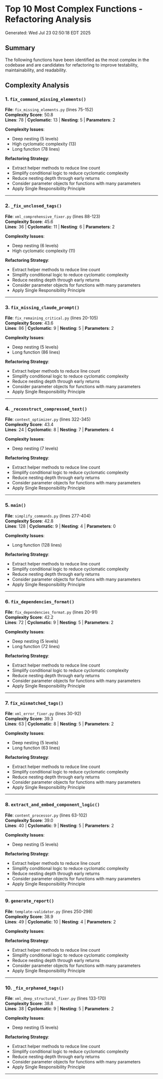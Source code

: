 # Top 10 Most Complex Functions - Refactoring Analysis

Generated: Wed Jul 23 02:50:18 EDT 2025

## Summary

The following functions have been identified as the most complex in the codebase and are candidates for refactoring to improve testability, maintainability, and readability.

## Complexity Analysis

### 1. `fix_command_missing_elements()` 
**File**: `fix_missing_elements.py` (lines 75-152)  
**Complexity Score**: 50.8  
**Lines**: 78 | **Cyclomatic**: 13 | **Nesting**: 5 | **Parameters**: 2

**Complexity Issues**:
- Deep nesting (5 levels)
- High cyclomatic complexity (13)
- Long function (78 lines)

**Refactoring Strategy**:
- Extract helper methods to reduce line count
- Simplify conditional logic to reduce cyclomatic complexity
- Reduce nesting depth through early returns
- Consider parameter objects for functions with many parameters
- Apply Single Responsibility Principle

---

### 2. `_fix_unclosed_tags()` 
**File**: `xml_comprehensive_fixer.py` (lines 88-123)  
**Complexity Score**: 45.6  
**Lines**: 36 | **Cyclomatic**: 11 | **Nesting**: 6 | **Parameters**: 2

**Complexity Issues**:
- Deep nesting (6 levels)
- High cyclomatic complexity (11)

**Refactoring Strategy**:
- Extract helper methods to reduce line count
- Simplify conditional logic to reduce cyclomatic complexity
- Reduce nesting depth through early returns
- Consider parameter objects for functions with many parameters
- Apply Single Responsibility Principle

---

### 3. `fix_missing_claude_prompt()` 
**File**: `fix_remaining_critical.py` (lines 20-105)  
**Complexity Score**: 43.6  
**Lines**: 86 | **Cyclomatic**: 9 | **Nesting**: 5 | **Parameters**: 2

**Complexity Issues**:
- Deep nesting (5 levels)
- Long function (86 lines)

**Refactoring Strategy**:
- Extract helper methods to reduce line count
- Simplify conditional logic to reduce cyclomatic complexity
- Reduce nesting depth through early returns
- Consider parameter objects for functions with many parameters
- Apply Single Responsibility Principle

---

### 4. `_reconstruct_compressed_text()` 
**File**: `context_optimizer.py` (lines 322-345)  
**Complexity Score**: 43.4  
**Lines**: 24 | **Cyclomatic**: 8 | **Nesting**: 7 | **Parameters**: 4

**Complexity Issues**:
- Deep nesting (7 levels)

**Refactoring Strategy**:
- Extract helper methods to reduce line count
- Simplify conditional logic to reduce cyclomatic complexity
- Reduce nesting depth through early returns
- Consider parameter objects for functions with many parameters
- Apply Single Responsibility Principle

---

### 5. `main()` 
**File**: `simplify_commands.py` (lines 277-404)  
**Complexity Score**: 42.8  
**Lines**: 128 | **Cyclomatic**: 9 | **Nesting**: 4 | **Parameters**: 0

**Complexity Issues**:
- Long function (128 lines)

**Refactoring Strategy**:
- Extract helper methods to reduce line count
- Simplify conditional logic to reduce cyclomatic complexity
- Reduce nesting depth through early returns
- Consider parameter objects for functions with many parameters
- Apply Single Responsibility Principle

---

### 6. `fix_dependencies_format()` 
**File**: `fix_dependencies_format.py` (lines 20-91)  
**Complexity Score**: 42.2  
**Lines**: 72 | **Cyclomatic**: 9 | **Nesting**: 5 | **Parameters**: 2

**Complexity Issues**:
- Deep nesting (5 levels)
- Long function (72 lines)

**Refactoring Strategy**:
- Extract helper methods to reduce line count
- Simplify conditional logic to reduce cyclomatic complexity
- Reduce nesting depth through early returns
- Consider parameter objects for functions with many parameters
- Apply Single Responsibility Principle

---

### 7. `fix_mismatched_tags()` 
**File**: `xml_error_fixer.py` (lines 30-92)  
**Complexity Score**: 39.3  
**Lines**: 63 | **Cyclomatic**: 8 | **Nesting**: 5 | **Parameters**: 2

**Complexity Issues**:
- Deep nesting (5 levels)
- Long function (63 lines)

**Refactoring Strategy**:
- Extract helper methods to reduce line count
- Simplify conditional logic to reduce cyclomatic complexity
- Reduce nesting depth through early returns
- Consider parameter objects for functions with many parameters
- Apply Single Responsibility Principle

---

### 8. `extract_and_embed_component_logic()` 
**File**: `content_processor.py` (lines 63-102)  
**Complexity Score**: 39.0  
**Lines**: 40 | **Cyclomatic**: 9 | **Nesting**: 5 | **Parameters**: 2

**Complexity Issues**:
- Deep nesting (5 levels)

**Refactoring Strategy**:
- Extract helper methods to reduce line count
- Simplify conditional logic to reduce cyclomatic complexity
- Reduce nesting depth through early returns
- Consider parameter objects for functions with many parameters
- Apply Single Responsibility Principle

---

### 9. `generate_report()` 
**File**: `template-validator.py` (lines 250-298)  
**Complexity Score**: 38.9  
**Lines**: 49 | **Cyclomatic**: 10 | **Nesting**: 4 | **Parameters**: 2

**Complexity Issues**:

**Refactoring Strategy**:
- Extract helper methods to reduce line count
- Simplify conditional logic to reduce cyclomatic complexity
- Reduce nesting depth through early returns
- Consider parameter objects for functions with many parameters
- Apply Single Responsibility Principle

---

### 10. `_fix_orphaned_tags()` 
**File**: `xml_deep_structural_fixer.py` (lines 133-170)  
**Complexity Score**: 38.8  
**Lines**: 38 | **Cyclomatic**: 9 | **Nesting**: 5 | **Parameters**: 2

**Complexity Issues**:
- Deep nesting (5 levels)

**Refactoring Strategy**:
- Extract helper methods to reduce line count
- Simplify conditional logic to reduce cyclomatic complexity
- Reduce nesting depth through early returns
- Consider parameter objects for functions with many parameters
- Apply Single Responsibility Principle

---

